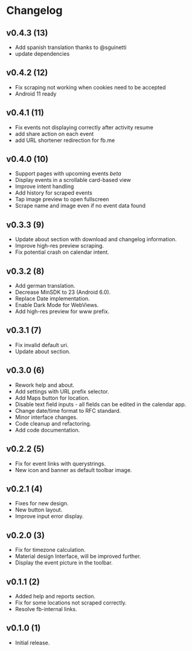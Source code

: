 # Changelog
## v0.4.3 (13)
- Add spanish translation thanks to @sguinetti
- update dependencies
## v0.4.2 (12)
- Fix scraping not working when cookies need to be accepted
- Android 11 ready
## v0.4.1 (11)
- Fix events not displaying correctly after activity resume
- add share action on each event
- add URL shortener redirection for fb.me
## v0.4.0 (10)
- Support pages with upcoming events *beta*
- Display events in a scrollable card-based view
- Improve intent handling
- Add history for scraped events
- Tap image preview to open fullscreen
- Scrape name and image even if no event data found
## v0.3.3 (9)
- Update about section with download and changelog information.
- Improve high-res preview scraping.
- Fix potential crash on calendar intent.
## v0.3.2 (8)
- Add german translation.
- Decrease MinSDK to 23 (Android 6.0).
- Replace Date implementation.
- Enable Dark Mode for WebViews.
- Add high-res preview for www prefix.
## v0.3.1 (7)
- Fix invalid default uri.
- Update about section.
## v0.3.0 (6)
- Rework help and about.
- Add settings with URL prefix selector.
- Add Maps button for location.
- Disable text field inputs - all fields can be edited in the calendar app.
- Change date/time format to RFC standard.
- Minor interface changes.
- Code cleanup and refactoring.
- Add code documentation.
## v0.2.2 (5)
- Fix for event links with querystrings.
- New icon and banner as default toolbar image.
## v0.2.1 (4)
- Fixes for new design.
- New button layout.
- Improve input error display.
## v0.2.0 (3)
- Fix for timezone calculation.
- Material design Interface, will be improved further.
- Display the event picture in the toolbar.
## v0.1.1 (2)
- Added help and reports section.
- Fix for some locations not scraped correctly.
- Resolve fb-internal links.
## v0.1.0 (1)
- Initial release.
